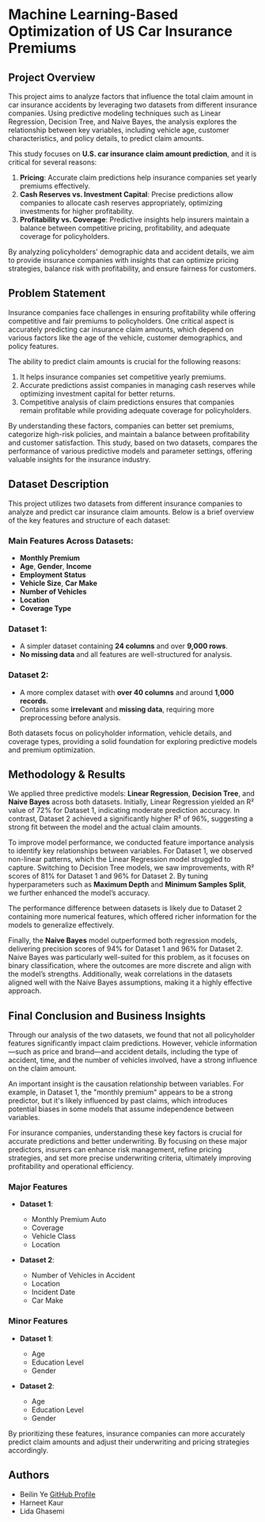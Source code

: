 # Machine Learning-Based Optimization of US Car Insurance Premiums

## Project Overview
This project aims to analyze factors that influence the total claim amount in car insurance accidents by leveraging two datasets from different insurance companies. Using predictive modeling techniques such as Linear Regression, Decision Tree, and Naive Bayes, the analysis explores the relationship between key variables, including vehicle age, customer characteristics, and policy details, to predict claim amounts.

This study focuses on **U.S. car insurance claim amount prediction**, and it is critical for several reasons:

1. **Pricing**: Accurate claim predictions help insurance companies set yearly premiums effectively.
2. **Cash Reserves vs. Investment Capital**: Precise predictions allow companies to allocate cash reserves appropriately, optimizing investments for higher profitability.
3. **Profitability vs. Coverage**: Predictive insights help insurers maintain a balance between competitive pricing, profitability, and adequate coverage for policyholders.

By analyzing policyholders' demographic data and accident details, we aim to provide insurance companies with insights that can optimize pricing strategies, balance risk with profitability, and ensure fairness for customers.

## Problem Statement
Insurance companies face challenges in ensuring profitability while offering competitive and fair premiums to policyholders. One critical aspect is accurately predicting car insurance claim amounts, which depend on various factors like the age of the vehicle, customer demographics, and policy features.

The ability to predict claim amounts is crucial for the following reasons:
1. It helps insurance companies set competitive yearly premiums.
2. Accurate predictions assist companies in managing cash reserves while optimizing investment capital for better returns.
3. Competitive analysis of claim predictions ensures that companies remain profitable while providing adequate coverage for policyholders.

By understanding these factors, companies can better set premiums, categorize high-risk policies, and maintain a balance between profitability and customer satisfaction. This study, based on two datasets, compares the performance of various predictive models and parameter settings, offering valuable insights for the insurance industry.


## Dataset Description

This project utilizes two datasets from different insurance companies to analyze and predict car insurance claim amounts. Below is a brief overview of the key features and structure of each dataset:

### Main Features Across Datasets:
- **Monthly Premium**
- **Age**, **Gender**, **Income**
- **Employment Status**
- **Vehicle Size**, **Car Make**
- **Number of Vehicles**
- **Location**
- **Coverage Type**

### Dataset 1:
- A simpler dataset containing **24 columns** and over **9,000 rows**.
- **No missing data** and all features are well-structured for analysis.

### Dataset 2:
- A more complex dataset with **over 40 columns** and around **1,000 records**.
- Contains some **irrelevant** and **missing data**, requiring more preprocessing before analysis.

Both datasets focus on policyholder information, vehicle details, and coverage types, providing a solid foundation for exploring predictive models and premium optimization.


## Methodology & Results

We applied three predictive models: **Linear Regression**, **Decision Tree**, and **Naive Bayes** across both datasets. Initially, Linear Regression yielded an R² value of 72% for Dataset 1, indicating moderate prediction accuracy. In contrast, Dataset 2 achieved a significantly higher R² of 96%, suggesting a strong fit between the model and the actual claim amounts.

To improve model performance, we conducted feature importance analysis to identify key relationships between variables. For Dataset 1, we observed non-linear patterns, which the Linear Regression model struggled to capture. Switching to Decision Tree models, we saw improvements, with R² scores of 81% for Dataset 1 and 96% for Dataset 2. By tuning hyperparameters such as **Maximum Depth** and **Minimum Samples Split**, we further enhanced the model’s accuracy.

The performance difference between datasets is likely due to Dataset 2 containing more numerical features, which offered richer information for the models to generalize effectively.

Finally, the **Naive Bayes** model outperformed both regression models, delivering precision scores of 94% for Dataset 1 and 96% for Dataset 2. Naive Bayes was particularly well-suited for this problem, as it focuses on binary classification, where the outcomes are more discrete and align with the model’s strengths. Additionally, weak correlations in the datasets aligned well with the Naive Bayes assumptions, making it a highly effective approach.

## Final Conclusion and Business Insights

Through our analysis of the two datasets, we found that not all policyholder features significantly impact claim predictions. However, vehicle information—such as price and brand—and accident details, including the type of accident, time, and the number of vehicles involved, have a strong influence on the claim amount.

An important insight is the causation relationship between variables. For example, in Dataset 1, the "monthly premium" appears to be a strong predictor, but it's likely influenced by past claims, which introduces potential biases in some models that assume independence between variables.

For insurance companies, understanding these key factors is crucial for accurate predictions and better underwriting. By focusing on these major predictors, insurers can enhance risk management, refine pricing strategies, and set more precise underwriting criteria, ultimately improving profitability and operational efficiency.

### Major Features
- **Dataset 1**:  
  - Monthly Premium Auto  
  - Coverage  
  - Vehicle Class  
  - Location  

- **Dataset 2**:  
  - Number of Vehicles in Accident  
  - Location  
  - Incident Date  
  - Car Make  

### Minor Features
- **Dataset 1**:  
  - Age  
  - Education Level  
  - Gender  

- **Dataset 2**:  
  - Age  
  - Education Level  
  - Gender  

By prioritizing these features, insurance companies can more accurately predict claim amounts and adjust their underwriting and pricing strategies accordingly.


## Authors
- Beilin Ye [GitHub Profile](https://github.com/BeilinYe)
- Harneet Kaur
- Lida Ghasemi
